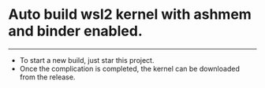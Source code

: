 # Auto build wsl2 kernel with ashmem and binder enabled.
---
- To start a new build, just star this project.
- Once the complication is completed, the kernel can be downloaded from the release.

